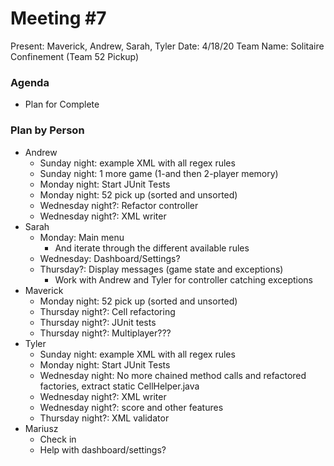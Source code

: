# Meeting #7
Present: Maverick, Andrew, Sarah, Tyler
Date: 4/18/20
Team Name: Solitaire Confinement (Team 52 Pickup)

### Agenda
* Plan for Complete

### Plan by Person
* Andrew
    * Sunday night: example XML with all regex rules
    * Sunday night: 1 more game (1-and then 2-player memory)
    * Monday night: Start JUnit Tests
    * Monday night: 52 pick up (sorted and unsorted)
    * Wednesday night?: Refactor controller
    * Wednesday night?: XML writer
* Sarah
    * Monday: Main menu
        * And iterate through the different available rules
    * Wednesday: Dashboard/Settings?
    * Thursday?: Display messages (game state and exceptions)
        * Work with Andrew and Tyler for controller catching exceptions
* Maverick
    * Monday night: 52 pick up (sorted and unsorted)
    * Thursday night?: Cell refactoring
    * Thursday night?: JUnit tests
    * Thursday night?: Multiplayer???
* Tyler
    * Sunday night: example XML with all regex rules
    * Monday night: Start JUnit Tests
    * Wednesday night: No more chained method calls and refactored factories, extract static CellHelper.java
    * Wednesday night?: XML writer
    * Wednesday night?: score and other features
    * Thursday night?: XML validator
* Mariusz
    * Check in
    * Help with dashboard/settings?